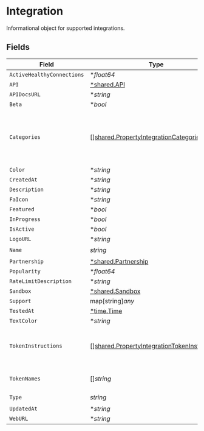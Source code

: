 # Integration

Informational object for supported integrations.


## Fields

| Field                                                                                                               | Type                                                                                                                | Required                                                                                                            | Description                                                                                                         |
| ------------------------------------------------------------------------------------------------------------------- | ------------------------------------------------------------------------------------------------------------------- | ------------------------------------------------------------------------------------------------------------------- | ------------------------------------------------------------------------------------------------------------------- |
| `ActiveHealthyConnections`                                                                                          | **float64*                                                                                                          | :heavy_minus_sign:                                                                                                  | N/A                                                                                                                 |
| `API`                                                                                                               | [*shared.API](../../../pkg/models/shared/api.md)                                                                    | :heavy_minus_sign:                                                                                                  | N/A                                                                                                                 |
| `APIDocsURL`                                                                                                        | **string*                                                                                                           | :heavy_minus_sign:                                                                                                  | N/A                                                                                                                 |
| `Beta`                                                                                                              | **bool*                                                                                                             | :heavy_minus_sign:                                                                                                  | N/A                                                                                                                 |
| `Categories`                                                                                                        | [][shared.PropertyIntegrationCategories](../../../pkg/models/shared/propertyintegrationcategories.md)               | :heavy_check_mark:                                                                                                  | The categories of support solutions that this integration has                                                       |
| `Color`                                                                                                             | **string*                                                                                                           | :heavy_minus_sign:                                                                                                  | N/A                                                                                                                 |
| `CreatedAt`                                                                                                         | **string*                                                                                                           | :heavy_minus_sign:                                                                                                  | N/A                                                                                                                 |
| `Description`                                                                                                       | **string*                                                                                                           | :heavy_minus_sign:                                                                                                  | N/A                                                                                                                 |
| `FaIcon`                                                                                                            | **string*                                                                                                           | :heavy_minus_sign:                                                                                                  | N/A                                                                                                                 |
| `Featured`                                                                                                          | **bool*                                                                                                             | :heavy_minus_sign:                                                                                                  | N/A                                                                                                                 |
| `InProgress`                                                                                                        | **bool*                                                                                                             | :heavy_minus_sign:                                                                                                  | N/A                                                                                                                 |
| `IsActive`                                                                                                          | **bool*                                                                                                             | :heavy_minus_sign:                                                                                                  | N/A                                                                                                                 |
| `LogoURL`                                                                                                           | **string*                                                                                                           | :heavy_minus_sign:                                                                                                  | N/A                                                                                                                 |
| `Name`                                                                                                              | *string*                                                                                                            | :heavy_check_mark:                                                                                                  | N/A                                                                                                                 |
| `Partnership`                                                                                                       | [*shared.Partnership](../../../pkg/models/shared/partnership.md)                                                    | :heavy_minus_sign:                                                                                                  | N/A                                                                                                                 |
| `Popularity`                                                                                                        | **float64*                                                                                                          | :heavy_minus_sign:                                                                                                  | N/A                                                                                                                 |
| `RateLimitDescription`                                                                                              | **string*                                                                                                           | :heavy_minus_sign:                                                                                                  | N/A                                                                                                                 |
| `Sandbox`                                                                                                           | [*shared.Sandbox](../../../pkg/models/shared/sandbox.md)                                                            | :heavy_minus_sign:                                                                                                  | N/A                                                                                                                 |
| `Support`                                                                                                           | map[string]*any*                                                                                                    | :heavy_minus_sign:                                                                                                  | N/A                                                                                                                 |
| `TestedAt`                                                                                                          | [*time.Time](https://pkg.go.dev/time#Time)                                                                          | :heavy_minus_sign:                                                                                                  | N/A                                                                                                                 |
| `TextColor`                                                                                                         | **string*                                                                                                           | :heavy_minus_sign:                                                                                                  | N/A                                                                                                                 |
| `TokenInstructions`                                                                                                 | [][shared.PropertyIntegrationTokenInstructions](../../../pkg/models/shared/propertyintegrationtokeninstructions.md) | :heavy_minus_sign:                                                                                                  | instructions for the user on how to find the token/key                                                              |
| `TokenNames`                                                                                                        | []*string*                                                                                                          | :heavy_minus_sign:                                                                                                  | if auth_types = 'token'                                                                                             |
| `Type`                                                                                                              | *string*                                                                                                            | :heavy_check_mark:                                                                                                  | N/A                                                                                                                 |
| `UpdatedAt`                                                                                                         | **string*                                                                                                           | :heavy_minus_sign:                                                                                                  | N/A                                                                                                                 |
| `WebURL`                                                                                                            | **string*                                                                                                           | :heavy_minus_sign:                                                                                                  | N/A                                                                                                                 |